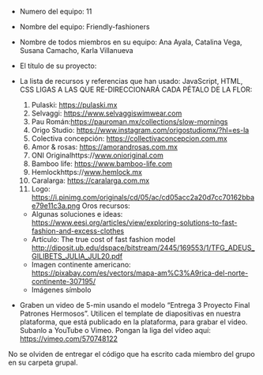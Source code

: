 - Numero del equipo: 11
- Nombre del equipo: Friendly-fashioners
- Nombre de todos miembros en su equipo: Ana Ayala, Catalina Vega, Susana Camacho, Karla Villanueva
- El título de su proyecto:
- La lista de recursos y referencias que han usado: 
  JavaScript, HTML, CSS
  LIGAS A LAS QUE RE-DIRECCIONARÁ CADA PÉTALO DE LA FLOR:
  1. Pulaski: https://pulaski.mx
  2. Selvaggi: https://www.selvaggiswimwear.com
  3. Pau Román:https://pauroman.mx/collections/slow-mornings
  4. Origo Studio: https://www.instagram.com/origostudiomx/?hl=es-la
  5. Colectiva concepción: https://collectivaconcepcion.com.mx
  6. Amor & rosas: https://amorandrosas.com.mx
  7. ONI Originalhttps://www.onioriginal.com
  8. Bamboo life: https://www.bamboo-life.com
  9. Hemlockhttps://www.hemlock.mx
  10. Caralarga: https://caralarga.com.mx
  11. Logo: https://i.pinimg.com/originals/cd/05/ac/cd05acc2a20d7cc70162bbae79e11c3a.png
  Oros recursos:
  + Algunas soluciones e  ideas: https://www.eesi.org/articles/view/exploring-solutions-to-fast-fashion-and-excess-clothes
  + Artículo: The true cost of fast fashion model http://diposit.ub.edu/dspace/bitstream/2445/169553/1/TFG_ADEUS_GILIBETS_JULIA_JUL20.pdf
  + Imagen continente americano: https://pixabay.com/es/vectors/mapa-am%C3%A9rica-del-norte-continente-307195/
  + Imágenes símbolo

- Graben un video de 5-min usando el modelo “Entrega 3 Proyecto Final Patrones Hermosos”. Utilicen el template de diapositivas en nuestra plataforma, que está publicado en la plataforma, para grabar el video. Subanlo a YouTube o Vimeo. Pongan la liga del vídeo aquí: https://vimeo.com/570748122

No se olviden de entregar el código que ha escrito cada miembro del grupo en su carpeta grupal.
